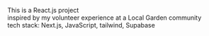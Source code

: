 This is a React.js project
<br>
inspired by my volunteer experience at a Local Garden community
<br>
tech stack: Next.js, JavaScript, tailwind, Supabase
